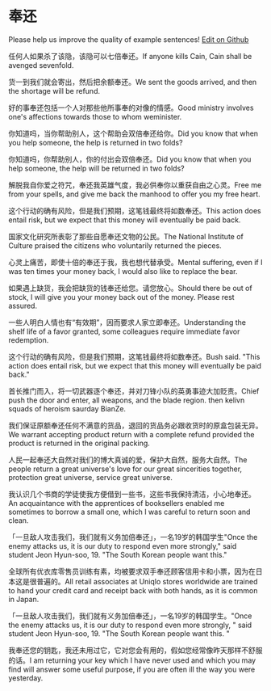 # 奉还

Please help us improve the quality of example sentences! [Edit on Github](https://github.com/jiyushe/jiyu-example-sentence-source/blob/main/chinese/fenghuan.md)

<p><span class="chinese">任何人如果杀了该隐，该隐可以七倍奉还。</span><span class="english">If anyone kills Cain, Cain shall be avenged sevenfold.</span></p>

<p><span class="chinese">货一到我们就会寄出，然后把余额奉还。</span><span class="english">We sent the goods arrived, and then the shortage will be refund.</span></p>

<p><span class="chinese">好的事奉还包括一个人对那些他所事奉的对像的情感。</span><span class="english">Good ministry involves one's affections towards those to whom weminister.</span></p>

<p><span class="chinese">你知道吗，当你帮助别人，这个帮助会双倍奉还给你。</span><span class="english">Did you know that when you help someone, the help is returned in two folds?</span></p>

<p><span class="chinese">你知道吗，你帮助别人，你的付出会双倍奉还。</span><span class="english">Did you know that when you help someone, the help will be returned in two folds?</span></p>

<p><span class="chinese">解脱我自你爱之符咒，奉还我英雄气度，我必供奉你以重获自由之心灵。</span><span class="english">Free me from your spells, and give me back the manhood to offer you my free heart.</span></p>

<p><span class="chinese">这个行动的确有风险，但是我们预期，这笔钱最终将如数奉还。</span><span class="english">This action does entail risk, but we expect that this money will eventually be paid back.</span></p>

<p><span class="chinese">国家文化研究所表彰了那些自愿奉还文物的公民。</span><span class="english">The National Institute of Culture praised the citizens who voluntarily returned the pieces.</span></p>

<p><span class="chinese">心灵上痛苦，即使十倍的奉还于我，我也想代替承受。</span><span class="english">Mental suffering, even if I was ten times your money back, I would also like to replace the bear.</span></p>

<p><span class="chinese">如果遇上缺货，我会把缺货的钱奉还给您。请您放心。</span><span class="english">Should there be out of stock, I will give you your money back out of the money. Please rest assured.</span></p>

<p><span class="chinese">一些人明白人情也有“有效期”，因而要求人家立即奉还。</span><span class="english">Understanding the shelf life of a favor granted, some colleagues require immediate favor redemption.</span></p>

<p><span class="chinese">这个行动的确有风险，但是我们预期，这笔钱最终将如数奉还。</span><span class="english">Bush said. "This action does entail risk, but we expect that this money will eventually be paid back."</span></p>

<p><span class="chinese">首长推门而入，将一切武器逐个奉还，并对刀锋小队的英勇事迹大加贬责。</span><span class="english">Chief push the door and enter, all weapons, and the blade region. then kelivn squads of heroism saurday BianZe.</span></p>

<p><span class="chinese">我们保证原额奉还任何不满意的货品，退回的货品务必跟收货时的原盒包装无异。</span><span class="english">We warrant accepting product return with a complete refund provided the product is returned in the original packing.</span></p>

<p><span class="chinese">人民一起奉还大自然对我们的博大真诚的爱，保护大自然，服务大自然。</span><span class="english">The people return a great universe's love for our great sincerities together, protection great universe, service great universe.</span></p>

<p><span class="chinese">我认识几个书商的学徒使我方便借到一些书，这些书我保持清洁，小心地奉还。</span><span class="english">An acquaintance with the apprentices of booksellers enabled me sometimes to borrow a small one, which I was careful to return soon and clean.</span></p>

<p><span class="chinese">「一旦敌人攻击我们，我们就有义务加倍奉还」，一名19岁的韩国学生</span><span class="english">"Once the enemy attacks us, it is our duty to respond even more strongly," said student Jeon Hyun-soo, 19. "The South Korean people want this."</span></p>

<p><span class="chinese">全球所有优衣库零售员训练有素，均被要求双手奉还顾客信用卡和小票，因为在日本这是很普遍的。</span><span class="english">All retail associates at Uniqlo stores worldwide are trained to hand your credit card and receipt back with both hands, as it is common in Japan.</span></p>

<p><span class="chinese">「一旦敌人攻击我们，我们就有义务加倍奉还」，一名19岁的韩国学生。</span><span class="english">"Once the enemy attacks us, it is our duty to respond even more strongly, " said student Jeon Hyun-soo, 19. "The South Korean people want this. "</span></p>

<p><span class="chinese">我奉还您的钥匙，我还未用过它，它对您会有用的，假如您经常像昨天那样不舒服的话。</span><span class="english">I am returning your key which I have never used and which you may find will answer some useful purpose, if you are often ill the way you were yesterday.</span></p>

